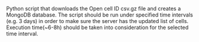 Python script that downloads the Open cell ID csv.gz file and creates a MongoDB database.
The script should be run under specified time intervals (e.g. 3 days) in order to make sure the server has the updated list of cells.
Execution time(~6-8h) should be taken into consideration for the selected time interval.